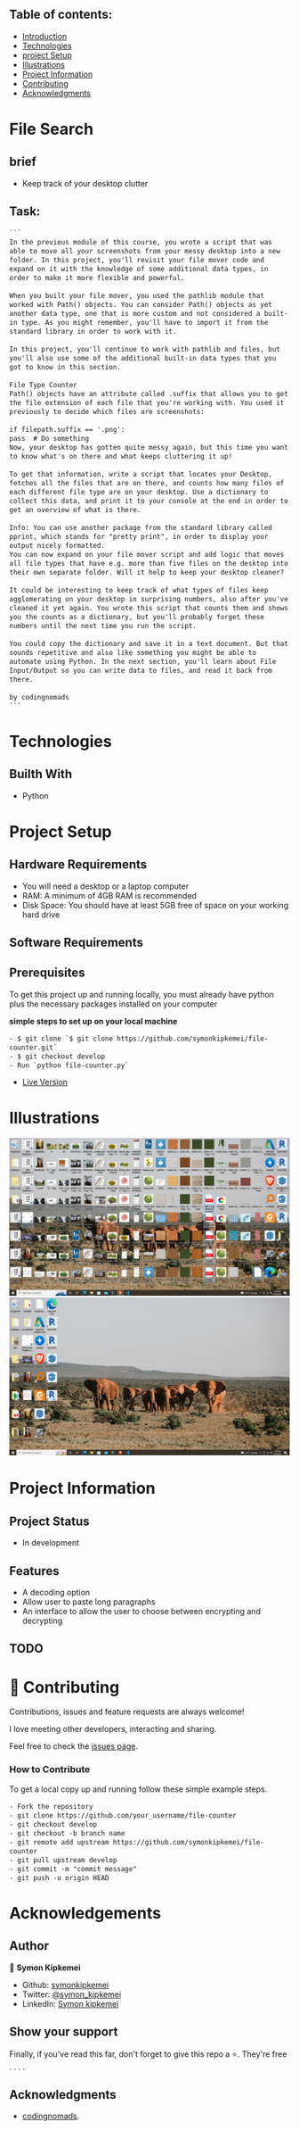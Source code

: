 
## Table of contents:
- [Introduction](#intro)
- [Technologies](#tech)
- [project Setup](#projo)
- [Illustrations](#illus)
- [Project Information](#info)
- [Contributing](#contri)
- [Acknowledgments](#know)

<INTRODUCTION>

<h1 id="intro">File Search</h1>

## brief
- Keep track of your desktop clutter


## Task:
    ```
    In the previous module of this course, you wrote a script that was able to move all your screenshots from your messy desktop into a new folder. In this project, you'll revisit your file mover code and expand on it with the knowledge of some additional data types, in order to make it more flexible and powerful.

    When you built your file mover, you used the pathlib module that worked with Path() objects. You can consider Path() objects as yet another data type, one that is more custom and not considered a built-in type. As you might remember, you'll have to import it from the standard library in order to work with it.

    In this project, you'll continue to work with pathlib and files, but you'll also use some of the additional built-in data types that you got to know in this section.

    File Type Counter
    Path() objects have an attribute called .suffix that allows you to get the file extension of each file that you're working with. You used it previously to decide which files are screenshots:

    if filepath.suffix == '.png':
    pass  # Do something
    Now, your desktop has gotten quite messy again, but this time you want to know what's on there and what keeps cluttering it up!

    To get that information, write a script that locates your Desktop, fetches all the files that are on there, and counts how many files of each different file type are on your desktop. Use a dictionary to collect this data, and print it to your console at the end in order to get an overview of what is there.

    Info: You can use another package from the standard library called pprint, which stands for "pretty print", in order to display your output nicely formatted.
    You can now expand on your file mover script and add logic that moves all file types that have e.g. more than five files on the desktop into their own separate folder. Will it help to keep your desktop cleaner?

    It could be interesting to keep track of what types of files keep agglomerating on your desktop in surprising numbers, also after you've cleaned it yet again. You wrote this script that counts them and shows you the counts as a dictionary, but you'll probably forget these numbers until the next time you run the script.

    You could copy the dictionary and save it in a text document. But that sounds repetitive and also like something you might be able to automate using Python. In the next section, you'll learn about File Input/Output so you can write data to files, and read it back from there.

    by codingnomads
    ```

<TECHNOLOGIES>

<h1 id="tech">Technologies</h1>

## Builth With
- Python


<PROJECT-SETUP>

<h1 id="projo">Project Setup</h1>


## Hardware Requirements
- You will need a desktop or a laptop computer
- RAM: A minimum of 4GB RAM is recommended
- Disk Space: You should have at least 5GB free of space on your working hard drive

## Software Requirements

## Prerequisites

To get this project up and running locally, you must already have python plus the necessary packages installed on your computer

**simple steps to set up on your local machine**

```
- $ git clone `$ git clone https://github.com/symonkipkemei/file-counter.git`
- $ git checkout develop
- Run `python file-counter.py`
```

- [Live Version](https://replit.com/@symonkipkemei/file-counter#file-counter.py)


<ILLUSTRATIONS>

<h1 id="illus">Illustrations</h1>

![Before clean up](before.png)
![After clean up](after.png)


<PROJECT-INFORMATION>

<h1 id="info">Project Information</h1>

## Project Status
- In development

## Features
- A decoding option
- Allow user to paste long paragraphs
- An interface to allow the user to choose between encrypting and decrypting

## TODO



<CONTRIBUTING>

<h1 id="contri">🤝 Contributing</h1>

Contributions, issues and feature requests are always welcome!

I love meeting other developers, interacting and sharing.

Feel free to check the [issues page](https://github.com/symonkipkemei/file-counter/issues).

### How to Contribute

To get a local copy up and running follow these simple example steps.

```
- Fork the repository
- git clone https://github.com/your_username/file-counter
- git checkout develop
- git checkout -b branch name
- git remote add upstream https://github.com/symonkipkemei/file-counter
- git pull upstream develop
- git commit -m "commit message"
- git push -u origin HEAD
```


<ACKNOWLEDGMENTS>

<h1 id="know">Acknowledgements</h1>

## Author

👤 **Symon Kipkemei**

- Github: [symonkipkemei](https://github.com/symonkipkemei)
- Twitter: [@symon_kipkemei](https://twitter.com/symon_kipkemei)
- LinkedIn: [Symon kipkemei](https://www.linkedin.com/in/symon-kipkemei/)


## Show your support

Finally, if you've read this far, don't forget to give this repo a ⭐️. They're free . . . .

## Acknowledgments

- [codingnomads](https://codingnomads.co/).
